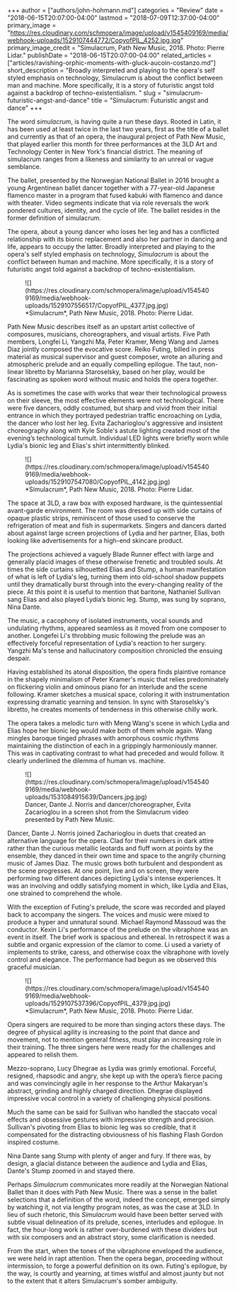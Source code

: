 +++
author = ["authors/john-hohmann.md"]
categories = "Review"
date = "2018-06-15T20:07:00-04:00"
lastmod = "2018-07-09T12:37:00-04:00"
primary_image = "https://res.cloudinary.com/schmopera/image/upload/v1545409169/media/webhook-uploads/1529107444772/CopyofPIL_4252.jpg.jpg"
primary_image_credit = "Simulacrum, Path New Music, 2018. Photo: Pierre Lidar."
publishDate = "2018-06-15T20:07:00-04:00"
related_articles = ["articles/ravishing-orphic-moments-with-gluck-aucoin-costanzo.md"]
short_description = "Broadly interpreted and playing to the opera&#039;s self styled emphasis on technology, Simulacrum is about the conflict between man and machine. More specifically, it is a story of futuristic angst told against a backdrop of techno-existentialism. "
slug = "simulacrum-futuristic-angst-and-dance"
title = "Simulacrum: Futuristic angst and dance"
+++

The word *simulacrum*, is having quite a run these days. Rooted in Latin, it has been used at least twice in the last two years, first as the title of a ballet and currently as that of an opera, the inaugural project of Path New Music, that played earlier this month for three performances at the 3LD Art and Technology Center in New York's financial district. The meaning of simulacrum ranges from a
likeness and similarity to an unreal or vague semblance. 

The ballet, presented by the Norwegian National Ballet in 2016 brought a young Argentinean ballet dancer together with a 77-year-old Japanese flamenco master in a program that fused kabuki with flamenco and dance with theater. Video segments indicate that via role reversals the work pondered cultures, identity, and the cycle of life. The ballet resides in the former definition of simulacrum.

The opera, about a young dancer who loses her leg and has a conflicted
relationship with its bionic replacement and also her partner in dancing and life, appears to occupy the latter. Broadly interpreted and playing to the opera's self styled emphasis on technology, *Simulacrum* is about the conflict between human and machine. More specifically, it is a story of futuristic angst told against a backdrop of techno-existentialism.

<figure data-type="image">
![](https://res.cloudinary.com/schmopera/image/upload/v1545409169/media/webhook-uploads/1529107556517/CopyofPIL_4377.jpg.jpg)
<figcaption>*Simulacrum*, Path New Music, 2018. Photo: Pierre Lidar.</figcaption>
</figure>

Path New Music describes itself as an upstart artist collective of composures, musicians, choreographers, and visual artists. Five Path members, Longfei Li, Yangzhi Ma, Peter Kramer, Meng Wang and James Diaz jointly composed the evocative score. Reiko Futing, billed in press material as musical supervisor and guest composer, wrote an alluring and atmospheric prelude and an equally compelling epilogue. The taut, non-linear libretto by Marianna Staroselsky, based on her play, would be fascinating as spoken word without music and holds the opera together.

As is sometimes the case with works that wear their technological prowess on their sleeve, the most effective elements were not technological. There were five dancers, oddly costumed, but sharp and vivid from their initial entrance in which they portrayed pedestrian traffic encroaching on Lydia, the dancer who lost her leg. Evita Zacharioglou's aggressive and insistent choreography along with Kyle
Soble's astute lighting created most of the evening’s technological tumult. Individual LED lights were briefly worn while Lydia's bionic leg and Elias's shirt intermittently blinked.

<figure data-type="image">
![](https://res.cloudinary.com/schmopera/image/upload/v1545409169/media/webhook-uploads/1529107547080/CopyofPIL_4142.jpg.jpg)
<figcaption>*Simulacrum*, Path New Music, 2018. Photo: Pierre Lidar.</figcaption>
</figure>

The space at 3LD, a raw box with exposed hardware, is the quintessential avant-garde environment. The room was dressed up with side curtains of opaque plastic strips, reminiscent of those used to conserve the refrigeration of meat and fish in supermarkets. Singers and dancers darted about against large screen projections of Lydia and her partner, Elias, both looking like advertisements for a high-end skincare product. 

The projections achieved a vaguely Blade Runner effect with large and generally placid images of these otherwise frenetic and troubled souls.
At times the side curtains silhouetted Elias and Stump, a human manifestation of what is left of Lydia's leg, turning them into old-school shadow puppets until they dramatically burst through into the every-changing reality of the piece. At this point it is useful to mention that baritone, Nathaniel Sullivan sang Elias and also
played Lydia’s bionic leg. Stump, was sung by soprano, Nina Dante.

The music, a cacophony of isolated instruments, vocal sounds and undulating rhythms, appeared seamless as it moved from one composer to another. Longefei Li's throbbing music following the prelude was an effectively forceful representation of Lydia's reaction to her surgery. Yangzhi Ma's tense and hallucinatory composition chronicled the ensuing despair.

Having established its atonal disposition, the opera finds plaintive romance in the shapely minimalism of Peter Kramer's music that relies predominately on flickering violin and ominous piano for an interlude and the scene following. Kramer sketches a musical space, coloring it with instrumentation expressing dramatic yearning and tension. In sync with Staroselsky's libretto, he creates moments of tenderness in this otherwise chilly work.

The opera takes a melodic turn with Meng Wang's scene in which Lydia and
Elias hope her bionic leg would make both of them whole again. Wang mingles baroque tinged phrases with amorphous cosmic rhythms maintaining the distinction of each in a grippingly harmoniously manner. This was in captivating contrast to what had preceded and would follow. It clearly underlined the dilemma of human vs. machine.

<figure data-type="image">
![](https://res.cloudinary.com/schmopera/image/upload/v1545409169/media/webhook-uploads/1531084915639/Dancers.jpg.jpg)
<figcaption>Dancer, Dante J. Norris and dancer/choreographer, Evita Zacarioglou in a screen shot from the Simulacrum video presented by Path New Music.</figcaption>
</figure>

Dancer, Dante J. Norris joined Zacharioglou in duets that created an alternative language for the opera. Clad for their numbers in dark attire rather than the curious metallic leotards and fluff worn at points by the ensemble, they danced in their own time and space to the angrily churning music of James Diaz. The music grows both turbulent and despondent as the scene progresses. At one point, live and on screen, they were performing two different dances depicting Lydia's intense experiences. It was an involving and oddly satisfying moment in which,
like Lydia and Elias, one strained to comprehend the whole.

With the exception of Futing's prelude, the score was recorded and played back to accompany the singers. The voices and music were mixed to produce a hyper and unnatural sound. Michael Raymond Massoud was the conductor. Kexin Li's performance of the prelude on the vibraphone was an event in itself. The brief work is spacious and ethereal. In retrospect it was a subtle and organic expression of the clamor to come. Li used a variety of implements to strike, caress, and otherwise coax the vibraphone with lovely control and elegance. The performance had begun as we observed this graceful musician.

<figure data-type="image">
![](https://res.cloudinary.com/schmopera/image/upload/v1545409169/media/webhook-uploads/1529107537396/CopyofPIL_4379.jpg.jpg)
<figcaption>*Simulacrum*, Path New Music, 2018. Photo: Pierre Lidar.</figcaption>
</figure>

Opera singers are required to be more than singing actors these days. The degree of physical agility is increasing to the point that dance and movement, not to mention general fitness, must play an increasing role in their training. The three singers here were ready for the challenges and appeared to relish them. 

Mezzo-soprano, Lucy Dhegrae as Lydia was grimly emotional. Forceful, resigned, rhapsodic and angry, she kept up with the opera’s fierce pacing and was convincingly agile in her response to the Arthur Makaryan's abstract, grinding and highly charged direction. Dhegrae displayed impressive vocal control in a variety of challenging physical positions. 

Much the same can be said for Sullivan who handled the staccato vocal effects and obsessive gestures with impressive strength and precision. Sullivan's pivoting from Elias to bionic leg was so credible, that it compensated for the distracting obviousness of his flashing Flash Gordon inspired costume. 

Nina Dante sang Stump with plenty of anger and fury. If there was, by design, a glacial distance between the audience and Lydia and Elias, Dante's Stump zoomed in and stayed there.

Perhaps *Simulacrum* communicates more readily at the Norwegian National
Ballet than it does with Path New Music. There was a sense in the ballet
selections that a definition of the word, indeed the concept, emerged simply by watching it, not via lengthy program notes, as was the case at 3LD. In lieu of such rhetoric, this *Simulacrum* would have been better served with subtle visual delineation of its prelude, scenes, interludes and epilogue. In fact, the hour-long work is rather over-burdened with these dividers but with six composers and an abstract story, some clarification is needed.

From the start, when the tones of the vibraphone enveloped the audience,
we were held in rapt attention. Then the opera began, proceeding without
intermission, to forge a powerful definition on its own. Futing's epilogue, by the way, is courtly and yearning, at times wistful and almost jaunty but not to the extent that it alters Simulacrum's somber ambiguity.
